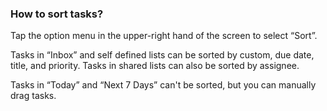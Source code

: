 ### How to sort tasks?
Tap the option menu in the upper-right hand of the screen to select “Sort”.

Tasks in “Inbox” and self defined lists can be sorted by custom, due date, title, and priority. Tasks in shared lists can also be sorted by assignee.

Tasks in “Today” and “Next 7 Days” can't be sorted, but you can manually drag tasks. 




